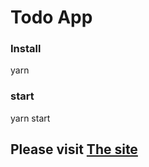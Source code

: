 # Todo App

### Install

yarn

### start

yarn start

## Please visit [The site](https://creative-torte-648dc2.netlify.app/)
